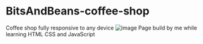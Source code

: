 # BitsAndBeans-coffee-shop
Coffee shop fully responsive to any device
![image](https://user-images.githubusercontent.com/89485950/201497250-bfb172ae-1532-417b-83ef-7b7f4b9d9294.png)
Page build by me while learning HTML CSS and JavaScript 
